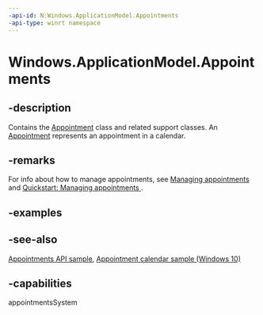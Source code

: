 ```yaml
---
-api-id: N:Windows.ApplicationModel.Appointments
-api-type: winrt namespace
---
```


# Windows.ApplicationModel.Appointments

## -description

Contains the [Appointment](appointment.md) class and related support classes. An [Appointment](appointment.md) represents an appointment in a calendar.

## -remarks

For info about how to manage appointments, see [Managing appointments](/windows/uwp/contacts-and-calendar/managing-appointments) and [Quickstart: Managing appointments ](/previous-versions/windows/apps/dn495338(v=win.10)).

## -examples

## -see-also

[Appointments API sample](https://github.com/Microsoft/Windows-universal-samples/tree/master/Samples/Appointments), [Appointment calendar sample (Windows 10)](https://go.microsoft.com/fwlink/p/?LinkId=620488)

## -capabilities

appointmentsSystem
